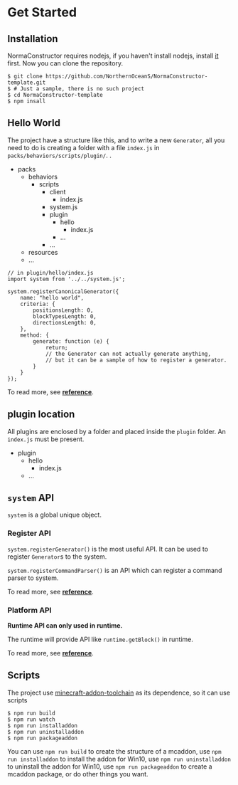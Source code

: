 # Get Started #

## Installation ##
NormaConstructor requires nodejs, if you haven't install nodejs, install [it](https://nodejs.org/) first.
Now you can clone the repository.

```shell
$ git clone https://github.com/NorthernOceanS/NormaConstructor-template.git
$ # Just a sample, there is no such project
$ cd NormaConstructor-template
$ npm insall
```

## Hello World ##
The project have a structure like this, and to write a new `Generator`, all you need to do is creating a folder with a  file `index.js` in `packs/behaviors/scripts/plugin/`.
.

  * packs 
    * behaviors
      * scripts
        * client
          * index.js
        * system.js
        * plugin
          * hello
            * index.js
          * ...
        * ...
    * resources
    * ...

```JS
// in plugin/hello/index.js
import system from '../../system.js';

system.registerCanonicalGenerator({
    name: "hello world",
    criteria: {
        positionsLength: 0,
        blockTypesLength: 0,
        directionsLength: 0,
    },
    method: {
        generate: function (e) {
            return;
            // the Generator can not actually generate anything,
            // but it can be a sample of how to register a generator.
        }
    }
});
```
To read more, see [**reference**](reference.md).


##  plugin location

All plugins are enclosed by a folder and placed inside the `plugin` folder. An `index.js` must be present.
* plugin
  * hello
    * index.js 
  * ...

## `system` API ##
`system` is a global unique object.

### Register API ###
`system.registerGenerator()` is the most useful API. It can be used to register `Generator`s  to the system. 

`system.registerCommandParser()` is an API which can register a command parser to system.

To read more, see [**reference**](reference.md).

### Platform API ###
**Runtime API can only used in runtime.**

The runtime will provide API like `runtime.getBlock()` in runtime.

To read more, see [**reference**](reference.md).

## Scripts ##
The project use [minecraft-addon-toolchain](https://minecraft-addon-tools.github.io/
) as its dependence, so it can use scripts

```shell
$ npm run build
$ npm run watch
$ npm run installaddon
$ npm run uninstalladdon
$ npm run packageaddon
```
You can
use `npm run build` to create the structure of a mcaddon,
use `npm run installaddon` to install the addon for Win10,
use `npm run uninstalladdon` to uninstall the addon for Win10,
use `npm run packageaddon` to create a mcaddon package,
or do other things you want.